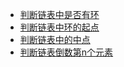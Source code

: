 - [判断链表中是否有环](./checkCircle)
- [判断链表中环的起点](./checkCircleStart)
- [判断链表中的中点](./checkCircleMid)
- [判断链表倒数第n个元素](./checkLastEle)